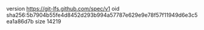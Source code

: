 version https://git-lfs.github.com/spec/v1
oid sha256:5b7904b55fe4d8452d293b994a57787e629e9e78f57f11949d6e3c5ea1a86d7b
size 14219
